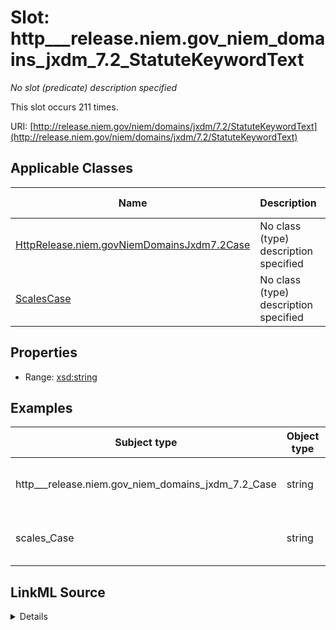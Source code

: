 

# Slot: http___release.niem.gov_niem_domains_jxdm_7.2_StatuteKeywordText


_No slot (predicate) description specified_






This slot occurs 211 times.


URI: [http://release.niem.gov/niem/domains/jxdm/7.2/StatuteKeywordText](http://release.niem.gov/niem/domains/jxdm/7.2/StatuteKeywordText)



<!-- no inheritance hierarchy -->





## Applicable Classes

| Name | Description | Modifies Slot |
| --- | --- | --- |
| [HttpRelease.niem.govNiemDomainsJxdm7.2Case](../classes/HttpRelease.niem.govNiemDomainsJxdm7.2Case.md) | No class (type) description specified |  yes  |
| [ScalesCase](../classes/ScalesCase.md) | No class (type) description specified |  yes  |







## Properties

* Range: [xsd:string](http://www.w3.org/2001/XMLSchema#string)






## Examples

| Subject type | Object type | Example subject | Example object | Occurrences |
| --- | --- | --- | --- | --- |
| http___release.niem.gov_niem_domains_jxdm_7.2_Case | string | scales:/CaseCivil | 00:0000 Cause Code Unknown | 211 |
| scales_Case | string | scales:/CaseCivil | 00:0000 Cause Code Unknown | 211 |




## LinkML Source

<details>

```yaml
name: http___release.niem.gov_niem_domains_jxdm_7.2_StatuteKeywordText
annotations:
  count:
    tag: count
    value: 211
description: No slot (predicate) description specified
examples:
- object:
    example_object: 00:0000 Cause Code Unknown
    example_object_type: string
    example_predicate: http://release.niem.gov/niem/domains/jxdm/7.2/StatuteKeywordText
    example_subject: scales:/CaseCivil
    example_subject_type: http___release.niem.gov_niem_domains_jxdm_7.2_Case
- object:
    example_object: 00:0000 Cause Code Unknown
    example_object_type: string
    example_predicate: http://release.niem.gov/niem/domains/jxdm/7.2/StatuteKeywordText
    example_subject: scales:/CaseCivil
    example_subject_type: scales_Case
from_schema: scales-kg
rank: 1000
slot_uri: http://release.niem.gov/niem/domains/jxdm/7.2/StatuteKeywordText
alias: http___release.niem.gov_niem_domains_jxdm_7.2_StatuteKeywordText
domain_of:
- http___release.niem.gov_niem_domains_jxdm_7.2_Case
- scales_Case
range: string

```
</details>